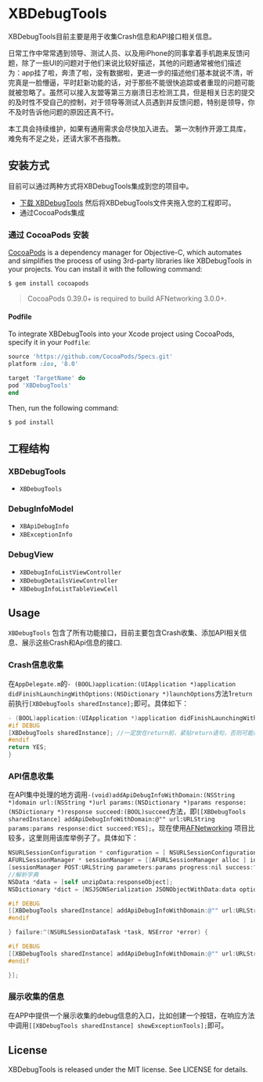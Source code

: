 # XBDebugTools

XBDebugTools目前主要是用于收集Crash信息和API接口相关信息。

  日常工作中常常遇到领导、测试人员、以及用iPhone的同事拿着手机跑来反馈问题，除了一些UI的问题对于他们来说比较好描述，其他的问题通常被他们描述为：app挂了啦，奔溃了啦，没有数据啦，更进一步的描述他们基本就说不清，听完真是一脸懵逼，平时赶新功能的话，对于那些不能很快追踪或者重现的问题可能就被忽略了。虽然可以接入友盟等第三方崩溃日志检测工具，但是相关日志的提交的及时性不受自己的控制，对于领导等测试人员遇到并反馈问题，特别是领导，你不及时告诉他问题的原因还真不行。

  本工具会持续维护，如果有通用需求会尽快加入进去。
  第一次制作开源工具库，难免有不足之处，还请大家不吝指教。

## 安装方式
目前可以通过两种方式将XBDebugTools集成到您的项目中。
- [下载 XBDebugTools](https://github.com/yanxiaobing/XBDebugTools/archive/master.zip) 然后将XBDebugTools文件夹拖入您的工程即可。
- 通过CocoaPods集成

### 通过 CocoaPods 安装

[CocoaPods](http://cocoapods.org) is a dependency manager for Objective-C, which automates and simplifies the process of using 3rd-party libraries like XBDebugTools in your projects. You can install it with the following command:

```bash
$ gem install cocoapods
```

> CocoaPods 0.39.0+ is required to build AFNetworking 3.0.0+.

#### Podfile

To integrate XBDebugTools into your Xcode project using CocoaPods, specify it in your `Podfile`:

```ruby
source 'https://github.com/CocoaPods/Specs.git'
platform :ios, '8.0'

target 'TargetName' do
pod 'XBDebugTools'
end
```

Then, run the following command:

```bash
$ pod install
```

## 工程结构

### XBDebugTools

- `XBDebugTools`

### DebugInfoModel

- `XBApiDebugInfo`
- `XBExceptionInfo`

### DebugView

- `XBDebugInfoListViewController`
- `XBDebugDetailsViewController`
- `XBDebugInfoListTableViewCell`

## Usage

`XBDebugTools` 包含了所有功能接口，目前主要包含Crash收集、添加API相关信息、展示这些Crash和Api信息的接口.

### Crash信息收集
在```AppDelegate.m```的```- (BOOL)application:(UIApplication *)application didFinishLaunchingWithOptions:(NSDictionary *)launchOptions```方法1```return```前执行```[XBDebugTools sharedInstance];```即可。具体如下：
```objective-c
- (BOOL)application:(UIApplication *)application didFinishLaunchingWithOptions:(NSDictionary *)launchOptions {
#if DEBUG
[XBDebugTools sharedInstance]; //一定放在return前，紧贴return语句，否则可能被第三方收集工具重写相关方法导致收集不到Crash信息
#endif
return YES;
}
```
### API信息收集
在API集中处理的地方调用```-(void)addApiDebugInfoWithDomain:(NSString *)domain url:(NSString *)url params:(NSDictionary *)params response:(NSDictionary *)response succeed:(BOOL)succeed```方法，即```[[XBDebugTools sharedInstance] addApiDebugInfoWithDomain:@"" url:URLString params:params response:dict succeed:YES];```。现在使用[AFNetworking](https://github.com/AFNetworking/AFNetworking) 项目比较多，这里则用该库举例子了。具体如下：
```objective-c
NSURLSessionConfiguration * configuration = [ NSURLSessionConfiguration  defaultSessionConfiguration ];
AFURLSessionManager * sessionManager = [[AFURLSessionManager alloc ] initWithSessionConfiguration： configuration];
[sessionManager POST:URLString parameters:params progress:nil success:^(NSURLSessionDataTask *task, id responseObject) {
//解析字典
NSData *data = [self unzipData:responseObject];
NSDictionary *dict = [NSJSONSerialization JSONObjectWithData:data options:NSJSONReadingMutableContainers error:nil];

#if DEBUG
[[XBDebugTools sharedInstance] addApiDebugInfoWithDomain:@"" url:URLString params:params response:dict succeed:YES];
#endif

} failure:^(NSURLSessionDataTask *task, NSError *error) {

#if DEBUG
[[XBDebugTools sharedInstance] addApiDebugInfoWithDomain:@"" url:URLString params:params response:@{@"errorDes":error.localizedDescription} succeed:NO];
#endif

}];
```

### 展示收集的信息
在APP中提供一个展示收集的debug信息的入口，比如创建一个按钮，在响应方法中调用```[[XBDebugTools sharedInstance] showExceptionTools];```即可。

## License

XBDebugTools is released under the MIT license. See LICENSE for details.



